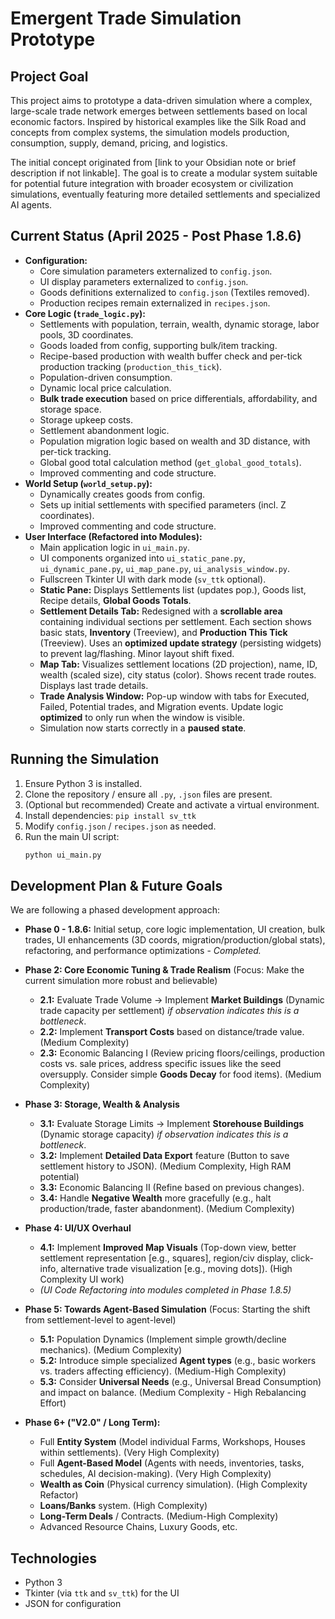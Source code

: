 # Emergent Trade Simulation Prototype

## Project Goal

This project aims to prototype a data-driven simulation where a complex, large-scale trade network emerges between settlements based on local economic factors. Inspired by historical examples like the Silk Road and concepts from complex systems, the simulation models production, consumption, supply, demand, pricing, and logistics.

The initial concept originated from [link to your Obsidian note or brief description if not linkable]. The goal is to create a modular system suitable for potential future integration with broader ecosystem or civilization simulations, eventually featuring more detailed settlements and specialized AI agents.

## Current Status (April 2025 - Post Phase 1.8.6)

* **Configuration:**
    * Core simulation parameters externalized to `config.json`.
    * UI display parameters externalized to `config.json`.
    * Goods definitions externalized to `config.json` (Textiles removed).
    * Production recipes remain externalized in `recipes.json`.
* **Core Logic (`trade_logic.py`):**
    * Settlements with population, terrain, wealth, dynamic storage, labor pools, 3D coordinates.
    * Goods loaded from config, supporting bulk/item tracking.
    * Recipe-based production with wealth buffer check and per-tick production tracking (`production_this_tick`).
    * Population-driven consumption.
    * Dynamic local price calculation.
    * **Bulk trade execution** based on price differentials, affordability, and storage space.
    * Storage upkeep costs.
    * Settlement abandonment logic.
    * Population migration logic based on wealth and 3D distance, with per-tick tracking.
    * Global good total calculation method (`get_global_good_totals`).
    * Improved commenting and code structure.
* **World Setup (`world_setup.py`):**
    * Dynamically creates goods from config.
    * Sets up initial settlements with specified parameters (incl. Z coordinates).
    * Improved commenting and code structure.
* **User Interface (Refactored into Modules):**
    * Main application logic in `ui_main.py`.
    * UI components organized into `ui_static_pane.py`, `ui_dynamic_pane.py`, `ui_map_pane.py`, `ui_analysis_window.py`.
    * Fullscreen Tkinter UI with dark mode (`sv_ttk` optional).
    * **Static Pane:** Displays Settlements list (updates pop.), Goods list, Recipe details, **Global Goods Totals**.
    * **Settlement Details Tab:** Redesigned with a **scrollable area** containing individual sections per settlement. Each section shows basic stats, **Inventory** (Treeview), and **Production This Tick** (Treeview). Uses an **optimized update strategy** (persisting widgets) to prevent lag/flashing. Minor layout shift fixed.
    * **Map Tab:** Visualizes settlement locations (2D projection), name, ID, wealth (scaled size), city status (color). Shows recent trade routes. Displays last trade details.
    * **Trade Analysis Window:** Pop-up window with tabs for Executed, Failed, Potential trades, and Migration events. Update logic **optimized** to only run when the window is visible.
    * Simulation now starts correctly in a **paused state**.

## Running the Simulation

1.  Ensure Python 3 is installed.
2.  Clone the repository / ensure all `.py`, `.json` files are present.
3.  (Optional but recommended) Create and activate a virtual environment.
4.  Install dependencies: `pip install sv_ttk`
5.  Modify `config.json` / `recipes.json` as needed.
6.  Run the main UI script:
    ```bash
    python ui_main.py
    ```

## Development Plan & Future Goals

We are following a phased development approach:

* **Phase 0 - 1.8.6:** Initial setup, core logic implementation, UI creation, bulk trades, UI enhancements (3D coords, migration/production/global stats), refactoring, and performance optimizations - *Completed.*

* **Phase 2: Core Economic Tuning & Trade Realism** (Focus: Make the current simulation more robust and believable)
    * **2.1:** Evaluate Trade Volume -> Implement **Market Buildings** (Dynamic trade capacity per settlement) *if observation indicates this is a bottleneck*.
    * **2.2:** Implement **Transport Costs** based on distance/trade value. (Medium Complexity)
    * **2.3:** Economic Balancing I (Review pricing floors/ceilings, production costs vs. sale prices, address specific issues like the seed oversupply. Consider simple **Goods Decay** for food items). (Medium Complexity)

* **Phase 3: Storage, Wealth & Analysis**
    * **3.1:** Evaluate Storage Limits -> Implement **Storehouse Buildings** (Dynamic storage capacity) *if observation indicates this is a bottleneck*.
    * **3.2:** Implement **Detailed Data Export** feature (Button to save settlement history to JSON). (Medium Complexity, High RAM potential)
    * **3.3:** Economic Balancing II (Refine based on previous changes).
    * **3.4:** Handle **Negative Wealth** more gracefully (e.g., halt production/trade, faster abandonment). (Medium Complexity)

* **Phase 4: UI/UX Overhaul**
    * **4.1:** Implement **Improved Map Visuals** (Top-down view, better settlement representation [e.g., squares], region/civ display, click-info, alternative trade visualization [e.g., moving dots]). (High Complexity UI work)
    * *(UI Code Refactoring into modules completed in Phase 1.8.5)*

* **Phase 5: Towards Agent-Based Simulation** (Focus: Starting the shift from settlement-level to agent-level)
    * **5.1:** Population Dynamics (Implement simple growth/decline mechanics). (Medium Complexity)
    * **5.2:** Introduce simple specialized **Agent types** (e.g., basic workers vs. traders affecting efficiency). (Medium-High Complexity)
    * **5.3:** Consider **Universal Needs** (e.g., Universal Bread Consumption) and impact on balance. (Medium Complexity - High Rebalancing Effort)

* **Phase 6+ ("V2.0" / Long Term):**
    * Full **Entity System** (Model individual Farms, Workshops, Houses within settlements). (Very High Complexity)
    * Full **Agent-Based Model** (Agents with needs, inventories, tasks, schedules, AI decision-making). (Very High Complexity)
    * **Wealth as Coin** (Physical currency simulation). (High Complexity Refactor)
    * **Loans/Banks** system. (High Complexity)
    * **Long-Term Deals** / Contracts. (Medium-High Complexity)
    * Advanced Resource Chains, Luxury Goods, etc.

## Technologies

* Python 3
* Tkinter (via `ttk` and `sv_ttk`) for the UI
* JSON for configuration
